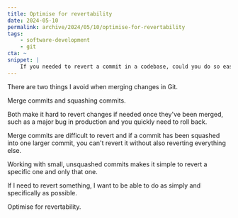 ```yaml
---
title: Optimise for revertability
date: 2024-05-10
permalink: archive/2024/05/10/optimise-for-revertability
tags:
    - software-development
    - git
cta: ~
snippet: |
    If you needed to revert a commit in a codebase, could you do so easily?
---
```


There are two things I avoid when merging changes in Git.

Merge commits and squashing commits.

Both make it hard to revert changes if needed once they've been merged, such as a major bug in production and you quickly need to roll back.

Merge commits are difficult to revert and if a commit has been squashed into one larger commit, you can't revert it without also reverting everything else.

Working with small, unsquashed commits makes it simple to revert a specific one and only that one.

If I need to revert something, I want to be able to do as simply and specifically as possible.

Optimise for revertability.
